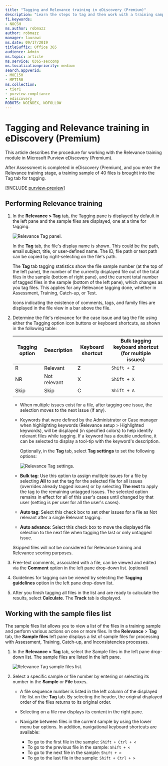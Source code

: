 ```yaml
---
title: "Tagging and Relevance training in eDiscovery (Premium)"
description: "Learn the steps to tag and then work with a training sample of 40 files during the Relevance training stage of eDiscovery (Premium)."
f1.keywords:
- NOCSH
ms.author: robmazz
author: robmazz
manager: laurawi
ms.date: 09/17/2019
titleSuffix: Office 365
audience: Admin
ms.topic: article
ms.service: O365-seccomp
ms.localizationpriority: medium
search.appverid: 
- MOE150
- MET150
ms.collection:
- tier1
- purview-compliance
- ediscovery
ROBOTS: NOINDEX, NOFOLLOW
---
```


# Tagging and Relevance training in eDiscovery (Premium)
  
This article describes the procedure for working with the Relevance training module in Microsoft Purview eDiscovery (Premium).
  
After Assessment is completed in eDiscovery (Premium), and you enter the Relevance training stage, a training sample of 40 files is brought into the Tag tab for tagging.
  
[!INCLUDE [purview-preview](../includes/purview-preview.md)]

## Performing Relevance training

1. In the **Relevance \> Tag** tab, the Tagging pane is displayed by default in the left pane and the sample files are displayed, one at a time for tagging.

    ![Relevance Tag panel.](../media/0cf19ab4-b427-4a7f-8749-0f4ed9afaf58.png)
  
    In the **Tag** tab, the file's display name is shown. This could be the path, email subject, title, or user-defined name. The ID, file path or text path can be copied by right-selecting on the file's path.

    The **Tag** tab tagging statistics show the file sample number (at the top of the left pane), the number of the currently displayed file out of the total files in the sample (bottom of right pane), and the current total number of tagged files in the sample (bottom of the left pane), which changes as you tag files. This applies for any Relevance tagging done, whether in Assessment, Training, Catch-up, or Test.

    Icons indicating the existence of comments, tags, and family files are displayed in the file view in a bar above the file.

2. Determine the file's relevance for the case issue and tag the file using either the Tagging option icon buttons or keyboard shortcuts, as shown in the following table:

   |**Tagging option**|**Description**|**Keyboard shortcut**|**Bulk tagging keyboard shortcut (for multiple issues)**|
   |-----|-----|-----|-----|
   |R  <br/> |Relevant  <br/> |Z  <br/> |`Shift + Z`  <br/> |
   |NR  <br/> |Not relevant  <br/> |X  <br/> |`Shift + X`  <br/> |
   |Skip  <br/> |Skip  <br/> |C  <br/> |`Shift + A`  <br/> |
   |||||

   - When multiple issues exist for a file, after tagging one issue, the selection moves to the next issue (if any).  

   - Keywords that were defined by the Administrator or Case manager when highlighting keywords (Relevance setup \> Highlighted keywords), will be displayed (in specified colors) to help identify relevant files while tagging. If a keyword has a double underline, it can be selected to display a tool-tip with the keyword's description.

     Optionally, in the **Tag** tab, select **Tag settings** to set the following options:

      ![Relevance Tag settings.](../media/533e89fa-7eb4-409e-ab07-f5aab9296dd8.png)
  
   - **Bulk tag**: Use this option to assign multiple issues for a file by selecting **All** to set the tag for the selected file for all issues (overrides already tagged issues) or by selecting **The rest** to apply the tag to the remaining untagged issues. The selected option remains in effect for all of this user's cases until changed by that user (setting is per user for all the user's cases).

   - **Auto tag**: Select this check box to set other issues for a file as Not relevant after a single Relevant tagging.

   - **Auto advance**: Select this check box to move the displayed file selection to the next file when tagging the last or only untagged issue.

    Skipped files will not be considered for Relevance training and Relevance scoring purposes.

3. Free-text comments, associated with a file, can be viewed and edited via the **Comment** option in the left pane drop-down list. (optional)

4. Guidelines for tagging can be viewed by selecting the **Tagging guidelines** option in the left pane drop-down list.

5. After you finish tagging all files in the list and are ready to calculate the results, select **Calculate**. The **Track** tab is displayed.  

## Working with the sample files list

The sample files list allows you to view a list of the files in a training sample and perform various actions on one or more files. In the **Relevance** \> **Tag** tab, the **Sample files** left pane displays a list of sample files for processing with Assessment, Training, Catch-up, and Inconsistencies processes.
  
1. In the **Relevance \> Tag** tab, select the Sample files in the left pane drop-down list. The sample files are listed in the left pane.

    ![Relevance Tag sample files list.](../media/fd058bdd-645a-4af1-a1eb-bff08581cb18.png)
  
2. Select a specific sample or file number by entering or selecting its number in the **Sample** or **File** boxes.

   - A file sequence number is listed in the left column of the displayed file list on the **Tag** tab. By selecting the header, the original displayed order of the files returns to its original order.
   - Selecting on a file row displays its content in the right pane.
   - Navigate between files in the current sample by using the lower menu bar options. In addition, navigational keyboard shortcuts are available:
  
     - To go to the first file in the sample: `Shift + Ctrl + <`
     - To go to the previous file in the sample: `Shift + <`
     - To go to the next file in the sample: `Shift + >`
     - To go to the last file in the sample: `Shift + Ctrl + >`
